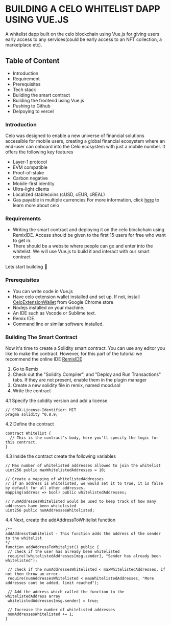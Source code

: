 # BUILDING A CELO WHITELIST DAPP USING VUE.JS
A whitelist dapp built on the celo blockchain using Vue.js for giving users early access to any services(could be early access to an NFT collection, a marketplace etc).


## Table of Content
- Introduction
- Requirement
- Prerequisites
- Tech stack
- Building the smart contract
- Building the frontend using Vue.js
- Pushing to Github
- Delpoying to vercel


### Introduction
Celo was designed to enable a new universe of financial solutions accessible for mobile users, creating a global financial ecosystem where an end-user can onboard into the Celo ecosystem with just a mobile number. It offers the following key features
- Layer-1 protocol
- EVM compatible
- Proof-of-stake
- Carbon negative
- Mobile-first identity
- Ultra-light clients
- Localized stablecoins (cUSD, cEUR, cREAL)
- Gas payable in multiple currencies
For more information, click [here](https://docs.celo.org/general) to learn more about celo


### Requirements
- Writing the smart contract and deploying it on the celo blockchain using RemixIDE. Access should be given to the first 15 users for free who want to get in.
- There should be a website where people can go and enter into the whitelist. We will use Vue.js to build it and interact with our smart contract

Lets start building 🚀

### Prerequisites
- You can write code in Vue.js
- Have celo extension wallet installed and set up. If not, install [CeloExtensionWallet](https://chrome.google.com/webstore/detail/celoextensionwallet/kkilomkmpmkbdnfelcpgckmpcaemjcdh?hl=en) from Google Chrome store
- Nodejs installed on your machine.
- An IDE such as Vscode or Sublime text.
- Remix IDE.
- Command line or similar software installed.

### Building The Smart Contract
Now it's time to create a Solidity smart contract.
You can use any editor you like to make the contract. However, for this part of the tutorial we recommend the online IDE [RemixIDE](https://remix.ethereum.org/)
1.  Go to Remix
2.  Check out the "Solidity Compiler", and "Deploy and Run Transactions" tabs. If they are not present, enable them in the plugin manager
3.  Create a new solidity file in remix, named mood.sol
4.  Write the contract

4.1 Specify the solidity version and add a license
```
// SPDX-License-Identifier: MIT
pragma solidity ^0.8.9;
```


4.2 Define the contract
```
contract Whitelist {
  // This is the contract's body, here you'll specify the logic for this contract.
}
```

4.3 Inside the contract create the following variables
```
// Max number of whitelisted addresses allowed to join the whitelist
uint256 public maxWhitelistedAddresses = 10;

// Create a mapping of whitelistedAddresses
// if an address is whitelisted, we would set it to true, it is false by default for all other addresses.
mapping(address => bool) public whitelistedAddresses;

// numAddressesWhitelisted would be used to keep track of how many addresses have been whitelisted
uint256 public numAddressesWhitelisted;
```

4.4 Next, create the addAddressToWhitelist function
```
/**
addAddressToWhitelist - This function adds the address of the sender to the whitelist
*/
function addAddressToWhitelist() public {
 // check if the user has already been whitelisted
 require(!whitelistedAddresses[msg.sender], "Sender has already been whitelisted");
 
 // check if the numAddressesWhitelisted < maxWhitelistedAddresses, if not then throw an error.
 require(numAddressesWhitelisted < maxWhitelistedAddresses, "More addresses cant be added, limit reached");
 
 // Add the address which called the function to the whitelistedAddress array
 whitelistedAddresses[msg.sender] = true;
 
 // Increase the number of whitelisted addresses
 numAddressesWhitelisted += 1;
}
```
